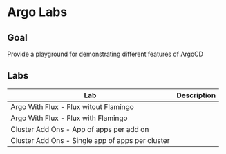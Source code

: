 # Argo Labs

## Goal

Provide a playground for demonstrating different features of ArgoCD

## Labs

| Lab | Description |
| ------------- | ------------- |
| Argo With Flux - Flux witout Flamingo  |  |
| Argo With Flux - Flux with Flamingo  |  |
| Cluster Add Ons - App of apps per add on  |   |
| Cluster Add Ons - Single app of apps per cluster  |   |
